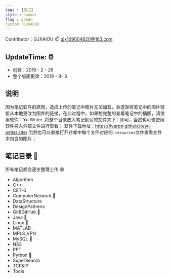```yaml
---
tags : [笔记]
style : summer
flag : green
custom :GJXAIOU
---
```


Contributor：GJXAIOU  :mailbox: gjx169004820@163.com


## UpdateTime: :alarm_clock:
- 创建：2019 - 2 - 26
- 整个版面更改：2019 - 8- 6

## 说明
因为笔记软件的原因，造成上传的笔记中图片无法加载，会逐渐将笔记中的图片链接从本地更改为图库的链接，在此过程中，如果想完整的查看笔记中的插图，请使用软件：Yu Writer ,将整个目录放入笔记默认的文件夹下：即可，当然也可也使用软件导入外部文件进行查看；
软件下载地址：https://ivarptr.github.io/yu-writer.site/
当然也可以直接打开仓库中每个文件对应的`.resources`文件查看文件中包含的图片；


## 笔记目录  :notebook_with_decorative_cover:
所有笔记都会逐步整理上传 :laughing:
- Algorithm
- C++
- CET-6
- ComputerNetwork  :open_file_folder:
- DataStructure 
- DesignPattrens
- Git&GitHub :open_file_folder:
- Java :open_file_folder:
- Linux :open_file_folder:
- MATLAB
- MPLS_VPN
- MySQL :open_file_folder:
- NS3
- PPT
- Python :open_file_folder:
- SuperSearch
- TCP&IP
- Tools

